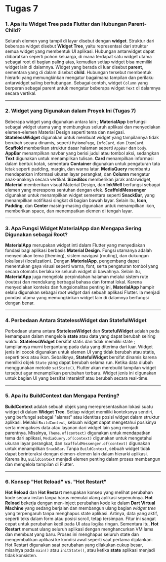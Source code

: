 # Tugas 7

### 1. Apa itu Widget Tree pada Flutter dan Hubungan Parent-Child?

Seluruh elemen yang tampil di layar disebut dengan **widget**. Struktur dari beberapa widget disebut **Widget Tree**, yaitu representasi dari struktur semua widget yang membentuk UI aplikasi. Hubungan antarwidget dapat diibaratkan seperti pohon keluarga, di mana terdapat satu widget utama sebagai root di bagian paling atas, kemudian setiap widget bisa memiliki widget lain di dalamnya. Widget yang berada di luar disebut **parent**, sementara yang di dalam disebut **child**. Hubungan tersebut membentuk hierarki yang memungkinkan mengatur bagaimana tampilan dan perilaku antarwidget saling berhubungan. Sebagai contoh, widget `Column` yang berperan sebagai parent untuk mengatur beberapa widget `Text` di dalamnya secara vertikal. 

---

### 2. Widget yang Digunakan dalam Proyek Ini (Tugas 7)

 Beberapa widget yang digunakan antara lain ; **MaterialApp** berfungsi sebagai widget utama yang membungkus seluruh aplikasi dan menyediakan elemen-elemen Material Design seperti tema dan navigasi. **StatelessWidget** digunakan untuk membuat widget yang tampilannya tidak berubah secara dinamis, seperti `MyHomePage`, `InfoCard`, dan `ItemCard`. **Scaffold** memberikan struktur dasar halaman seperti `AppBar` dan `body`. **AppBar** menampilkan navbar yang berisi judul atau tombol aksi, sedangkan **Text** digunakan untuk menampilkan tulisan. **Card** menampilkan informasi dalam bentuk kotak, sementara **Container** digunakan untuk pengaturan tata letak seperti padding, margin, dan warna latar. **MediaQuery** membantu mendapatkan informasi ukuran layar perangkat, dan **Column** mengatur anak-anaknya secara vertikal. **SizedBox** memberikan jarak antarwidget, **Material** memberikan visual Material Design, dan **InkWell** berfungsi sebagai elemen yang merespons sentuhan dengan efek. **ScaffoldMessenger** digunakan untuk menampilkan widget sementara seperti **SnackBar**, yang menampilkan notifikasi singkat di bagian bawah layar. Selain itu, **Icon**, **Padding**, dan **Center** masing-masing digunakan untuk menampilkan ikon, memberikan space, dan menempatkan elemen di tengah layar.

---

### 3. Apa Fungsi Widget MaterialApp dan Mengapa Sering Digunakan sebagai Root?

**MaterialApp** merupakan widget inti dalam Flutter yang menyediakan fondasi bagi aplikasi berbasis **Material Design**. Fungsi utamanya adalah menyediakan tema (theming), sistem navigasi (routing), dan dukungan lokalisasi (localization). Dengan **MaterialApp**, pengembang dapat menentukan gaya visual seperti warna, font, serta pengaturan tombol yang secara otomatis berlaku ke seluruh widget di bawahnya. Selain itu, **MaterialApp** juga mengelola perpindahan halaman melalui sistem rute (routes) dan mendukung berbagai bahasa dan format lokal. Karena menyediakan konteks dan fungsionalitas penting ini, **MaterialApp** hampir selalu digunakan sebagai *root widget* dari sebuah aplikasi Flutter. Ia menjadi pondasi utama yang memungkinkan widget lain di dalamnya berfungsi dengan benar.

---

### 4. Perbedaan Antara StatelessWidget dan StatefulWidget

Perbedaan utama antara **StatelessWidget** dan **StatefulWidget** adalah pada kemampuan dalam mengelola **state** atau data yang dapat berubah seiring waktu. **StatelessWidget** bersifat statis dan tidak memiliki state ; tampilannya murni bergantung pada data yang diterima dari luar. Widget jenis ini cocok digunakan untuk elemen UI yang tidak berubah atau statis, seperti teks atau ikon. Sebaliknya, **StatefulWidget** bersifat dinamis karena memiliki objek `State` yang dapat berubah selama run. Ketika data diubah menggunakan metode `setState()`, Flutter akan merebuild tampilan widget tersebut agar menampilkan perubahan terbaru. Widget jenis ini digunakan untuk bagian UI yang bersifat interaktif atau berubah secara real-time.

---

### 5. Apa itu BuildContext dan Mengapa Penting?

**BuildContext** adalah sebuah objek yang merepresentasikan lokasi suatu widget di dalam **Widget Tree**. Setiap widget memiliki konteksnya sendiri, yang berfungsi sebagai "alamat" atau identitas posisi widget dalam struktur aplikasi. Melalui `BuildContext`, sebuah widget dapat mengetahui posisinya serta mengakses data atau layanan dari widget lain yang menjadi parentnya. Misalnya, `Theme.of(context)` digunakan untuk mendapatkan tema dari aplikasi, `MediaQuery.of(context)` digunakan untuk mengetahui ukuran layar perangkat, dan `ScaffoldMessenger.of(context)` digunakan untuk menampilkan `SnackBar`. Tanpa `BuildContext`, sebuah widget tidak dapat berinteraksi dengan elemen-elemen lain dalam hierarki aplikasi. Karena itu, `BuildContext` menjadi elemen penting dalam proses membangun dan mengelola tampilan di Flutter.

---

### 6. Konsep "Hot Reload" vs. "Hot Restart"

**Hot Reload** dan **Hot Restart** merupakan konsep yang melihat perubahan kode secara instan tanpa harus memulai ulang aplikasi sepenuhnya. **Hot Reload** bekerja dengan men-inject perubahan kode ke dalam **Dart Virtual Machine** yang sedang berjalan dan membangun ulang bagian *widget tree* yang terpengaruh tanpa menghapus state aplikasi. Artinya, data yang aktif, seperti teks dalam form atau posisi scroll, tetap tersimpan. Fitur ini sangat cepat untuk perubahan kecil pada UI atau logika ringan. Sementara itu, **Hot Restart** memuat ulang seluruh aplikasi dengan menghancurkan VM lama dan membuat yang baru. Proses ini menghapus seluruh state dan mengembalikan aplikasi ke kondisi awal seperti saat pertama dijalankan. Hot Restart digunakan saat perubahan yang dilakukan cukup besar, misalnya pada `main()` atau `initState()`, atau ketika **state** aplikasi menjadi tidak konsisten.
